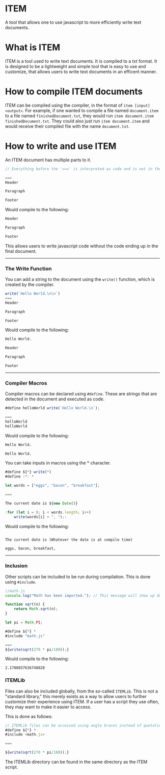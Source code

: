 # ITEM
A tool that allows one to use javascript to more efficiently write text documents.


# What is ITEM
ITEM is a tool used to write text documents. It is compiled to a txt format. It is designed to be a lightweight and simple tool that is easy to use and customize, that allows users to write text documents in an efficent manner.


# How to compile ITEM documents
ITEM can be compiled using the compiler, in the format of `item [input] <output>`. For example, if one wanted to compile a file named `document.item` to a file named `finishedDocument.txt`, they would run `item document.item finishedDocument.txt`. They could also just run `item document.item` and would receive their compiled file with the name `document.txt`.


# How to write and use ITEM
An ITEM document has multiple parts to it.

```js
// Everything before the '===' is interpreted as code and is not in the final document.

===
Header

Paragraph

Footer
```

Would compile to the following:

```txt
Header

Paragraph

Footer
```

This allows users to write javascript code without the code ending up in the final document.
<hr>

### The Write Function

You can add a string to the document using the `write()` function, which is created by the compiler.



```js
write(`Hello World.\n\n`)
===
Header

Paragraph

Footer
```

Would compile to the following:

```txt
Hello World.

Header

Paragraph

Footer
```
<hr>

### Compiler Macros

Compiler macros can be declared using `#define`. These are strings that are detected in the document and executed as code.

```js
#define helloWorld write(`Hello World.\n`);

===
helloWorld
helloWorld
```

Would compile to the following:

```txt
Hello World.

Hello World.

```

You can take inputs in macros using the * character.

```js
#define ${*} write(*)
#define :*: *

let words = ["eggs", "bacon", "breakfast"];

===

The current date is ${new Date()}

:for (let i = 0; i < words.length; i++)
    write(words[i] + ", ");:
```

Would compile to the following:

```txt

The current date is (Whatever the date is at compile time)

eggs, bacon, breakfast, 
```
<hr>

### Inclusion

Other scripts can be included to be run during compilation. This is done using `#include`.

```js
//math.js
console.log("Math has been imported."); // This message will show up during compilation. The same should apply to any other usage of `console.log`.

function sqrt(n) {
    return Math.sqrt(n);
}

let pi = Math.PI;
```


```js
#define ${*} *
#include "math.js"

===
${write(sqrt(270 * pi/180));}
```

Would compile to the following:

```
2.1708037636748028
```

### ITEMLib

Files can also be included globally, from the so-called `ITEMLib`. This is not a "standard library," this merely exists as a way to allow users to further customize their experience using ITEM. If a user has a script they use often, they may want to make it easier to access.

This is done as follows:
```js
// ITEMLib files can be accessed using angle braces instead of quotation marks.
#define ${*} *
#include <math.js>

===

${write(sqrt(270 * pi/180));}
```

The ITEMLib directory can be found in the same directory as the ITEM script.
